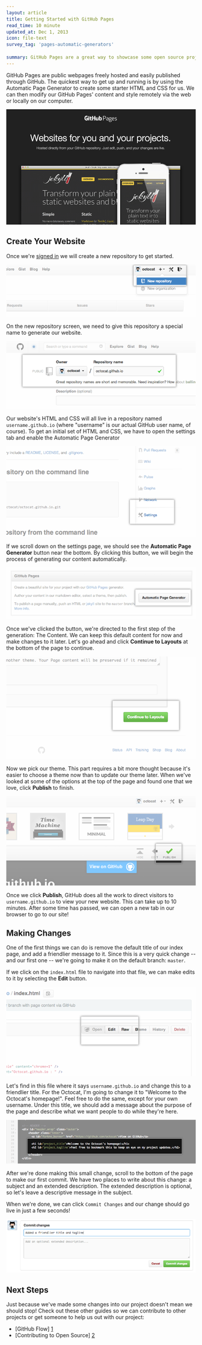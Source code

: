 ```yaml
---
layout: article
title: Getting Started with GitHub Pages
read_time: 10 minute
updated_at: Dec 1, 2013
icon: file-text
survey_tag: 'pages-automatic-generators'

summary: GitHub Pages are a great way to showcase some open source projects, host a blog, or even share your résumé. This guide will help get you started on creating your next website.
---
```


<a id="intro" title="Intro" class="toc-item"></a>
GitHub Pages are public webpages freely hosted and easily published through GitHub. The quickest way to get up and running is by using the Automatic Page Generator to create some starter HTML and CSS for us. We can then modify our GitHub Pages' content and style remotely via the web or locally on our computer.

![pages-home-page](pages-home-page.png)

<a id="setup" title="Create Your Website" class="toc-item"></a>

## Create Your Website

Once we're <a href="https://github.com/login" target="_blank">signed in</a> we will create a new repository to get started.

![](create-new-repo-button.png)

On the new repository screen, we need to give this repository a special name to generate our website.

![](create-new-repo-screen.png)

Our website's HTML and CSS will all live in a repository named `username.github.io` (where "username" is our actual GitHub user name, of course). To get an initial set of HTML and CSS, we have to open the settings tab and enable the Automatic Page Generator

![](settings-tab.png)

If we scroll down on the settings page, we should see the **Automatic Page Generator** button near the bottom. By clicking this button, we will begin the process of generating our content automatically.

![](automatic-page-generator.png)

Once we've clicked the button, we're directed to the first step of the generation: The Content. We can keep this default content for now and make changes to it later. Let's go ahead and click **Continue to Layouts** at the bottom of the page to continue.

![](continue-to-layout.png)

Now we pick our theme. This part requires a bit more thought because it's easier to choose a theme now than to update our theme later. When we've looked at some of the options at the top of the page and found one that we love, click **Publish** to finish.

![](selection-of-layout-publish.png)

Once we click **Publish**, GitHub does all the work to direct visitors to `username.github.io` to view your new website. This can take up to 10 minutes. After some time has passed, we can open a new tab in our browser to go to our site!

<a id="changes" title="Making Changes" class="toc-item"></a>

## Making Changes

One of the first things we can do is remove the default title of our index page, and add a friendlier message to it. Since this is a very quick change -- and our first one -- we're going to make it on the default branch: `master`.

If we click on the `index.html` file to navigate into that file, we can make edits to it by selecting the **Edit** button.

![](edit-index-page.png)

Let's find in this file where it says `username.github.io` and change this to a friendlier title. For the Octocat, I'm going to change it to "Welcome to the Octocat's homepage!". Feel free to do the same, except for your own username. Under this title, we should add a message about the purpose of the page and describe what we want people to do while they're here.

![](welcome-message.png)

After we're done making this small change, scroll to the bottom of the page to make our first commit. We have two places to write about this change: a subject and an extended description. The extended description is optional, so let's leave a descriptive message in the subject.

When we're done, we can click `Commit Changes` and our change should go live in just a few seconds!

![](commit-messages-matter.png)

<a id="next-steps" title="Next Steps" class="toc-item"></a>

## Next Steps

Just because we've made some changes into our project doesn't mean we should stop! Check out these other guides so we can contribute to other projects or get someone to help us out with our project:

- [GitHub Flow] [1]
- [Contributing to Open Source] [2]

[1]: /introduction/flow
[2]: /activities/contributing-to-open-source/
